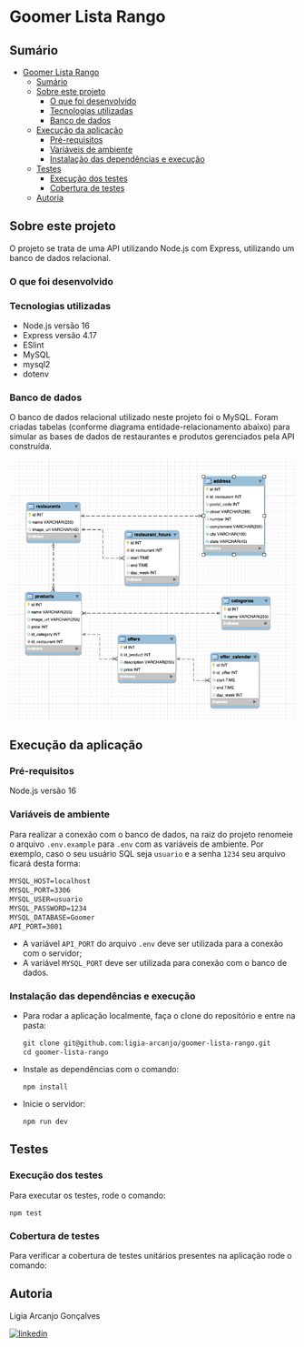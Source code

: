 # Goomer Lista Rango

## Sumário

- [Goomer Lista Rango](#goomer-lista-rango)
  - [Sumário](#sumário)
  - [Sobre este projeto](#sobre-este-projeto)
    - [O que foi desenvolvido](#o-que-foi-desenvolvido)
    - [Tecnologias utilizadas](#tecnologias-utilizadas)
    - [Banco de dados](#banco-de-dados)
  - [Execução da aplicação](#execução-da-aplicação)
    - [Pré-requisitos](#pré-requisitos)
    - [Variáveis de ambiente](#variáveis-de-ambiente)
    - [Instalação das dependências e execução](#instalação-das-dependências-e-execução)
  - [Testes](#testes)
    - [Execução dos testes](#execução-dos-testes)
    - [Cobertura de testes](#cobertura-de-testes)
  - [Autoria](#autoria)

## Sobre este projeto

O projeto se trata de uma API utilizando Node.js com Express, utilizando um banco de dados relacional.

### O que foi desenvolvido


### Tecnologias utilizadas

- Node.js versão 16
- Express versão 4.17
- ESlint
- MySQL
- mysql2
- dotenv

### Banco de dados

O banco de dados relacional utilizado neste projeto foi o MySQL. Foram criadas tabelas (conforme diagrama entidade-relacionamento abaixo) para simular as bases de dados de restaurantes e produtos gerenciados pela API construída.

<img src="goomer-diagram.png">

## Execução da aplicação

### Pré-requisitos

Node.js versão 16

### Variáveis de ambiente

Para realizar a conexão com o banco de dados, na raiz do projeto renomeie o arquivo `.env.example` para `.env` com as variáveis de ambiente. Por exemplo, caso o seu usuário SQL seja `usuario` e a senha `1234` seu arquivo ficará desta forma:

```
MYSQL_HOST=localhost
MYSQL_PORT=3306
MYSQL_USER=usuario
MYSQL_PASSWORD=1234
MYSQL_DATABASE=Goomer
API_PORT=3001
```

- A variável `API_PORT` do arquivo `.env` deve ser utilizada para a conexão com o servidor;
- A variável `MYSQL_PORT` deve ser utilizada para conexão com o banco de dados.

### Instalação das dependências e execução

- Para rodar a aplicação localmente, faça o clone do repositório e entre na pasta:

    ```
    git clone git@github.com:ligia-arcanjo/goomer-lista-rango.git
    cd goomer-lista-rango
    ```

- Instale as dependências com o comando:

    ```
    npm install
    ```

- Inicie o servidor:

    ```
    npm run dev
    ```

## Testes

### Execução dos testes

Para executar os testes, rode o comando:


    npm test
   

### Cobertura de testes

Para verificar a cobertura de testes unitários presentes na aplicação rode o comando:

   

## Autoria

Ligia Arcanjo Gonçalves

[![linkedin](https://img.shields.io/badge/linkedin-0A66C2?style=for-the-badge&logo=linkedin&logoColor=white)](https://www.linkedin.com/in/ligiaarcanjo/)
